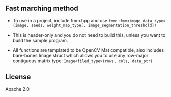 ## Fast marching method

- To use in a project, include fmm.hpp and use `fmm::fmm<image_data_type>(image, seeds, weight_map_type[, image_segmentation_threshold])`

- This is header-only and you do not need to build this, unless you want to build the sample program.

- All functions are templated to be OpenCV Mat compatible, also includes bare-bones Image struct which allows you to use any row-major contiguous matrix type: `Image<filed_type>(rows, cols, data_ptr)`

## License

Apache 2.0
